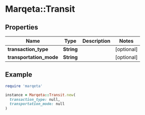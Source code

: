 # Marqeta::Transit

## Properties

| Name | Type | Description | Notes |
| ---- | ---- | ----------- | ----- |
| **transaction_type** | **String** |  | [optional] |
| **transportation_mode** | **String** |  | [optional] |

## Example

```ruby
require 'marqeta'

instance = Marqeta::Transit.new(
  transaction_type: null,
  transportation_mode: null
)
```

